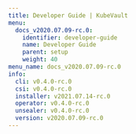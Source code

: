 ```yaml
---
title: Developer Guide | KubeVault
menu:
  docs_v2020.07.09-rc.0:
    identifier: developer-guide
    name: Developer Guide
    parent: setup
    weight: 40
menu_name: docs_v2020.07.09-rc.0
info:
  cli: v0.4.0-rc.0
  csi: v0.4.0-rc.0
  installer: v2021.07.14-rc.0
  operator: v0.4.0-rc.0
  unsealer: v0.4.0-rc.0
  version: v2020.07.09-rc.0
---
```


